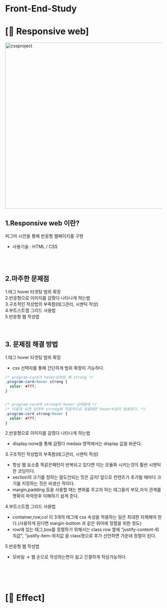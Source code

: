 ﻿# Front-End-Study
# [🌱 Responsive web]
<img width="534" alt="cssproject" src="https://user-images.githubusercontent.com/84368302/131813953-d71cfd95-f9cd-4b53-9f07-da875c08ef63.PNG">

## 1.Responsive web 이란?
피그마 시안을 통해 반응형 웹페이지를 구현

- 사용기술 : HTML / CSS
<br>
<br>


## 2.마주한 문제점
1.태그 hover 타겟팅 범위 확장 <br/>
2.반응형으로 이미지를 감췄다 나타나게 하는법 <br/>
3.구조적인 작성법의 부족함(태그관리, 시멘틱 작성) <br/>
4.부트스트랩 그리드 사용법 <br/>
5.반응형 웹 작성법 <br/>
<br>
<br>

## 3. 문제점 해결 방법
1.태그 hover 타겟팅 범위 확장
  * css 선택자를 통해 간단하게 범위 확장이 가능하다. <br/>
  ```css
  /* program-card가 hover상태일 때 strong */
  .program-card:hover strong {
    color: #fff;
  }


  /* program-card의 strong이 hover 상태일때 */
  /* 이렇게 되면 당연히 strong에 직접적으로 닿을때만 hover속성이 발동된다. */
  .program-card strong:hover {
    color: #fff;
  }
  ```
2.반응형으로 이미지를 감췄다 나타나게 하는법 <br/>
 * display:none을 통해 감췄다 medaia 영역에서는 display 값을 바꾼다.<br/>
 
3.구조적인 작성법의 부족함(태그관리, 시멘틱 작성) <br/>
 * 항상 웹 요소중 똑같은패턴이 반복되고 있다면 이는 모듈화 시키는것이 훨씬 시멘틱한 코딩이다.<br/>
 * section의 크기를 정하는 말도안되는 짓은 금지! 앞으로 컨텐츠가 추가될 때마다 크기를 지정하는 짓은 비생산 적이다.<br/>
 * margin,padding 등을 사용할 때는 변화를 주고자 하는 태그들의 부모,자식 관계를 명확히 파악한후 이해하기 쉽게 준다.<br/>
 
4.부트스트랩 그리드 사용법  <br/>
 * container,row,col 이 3개의 태그에 css 속성을 적용하는 일은 최대한 자제해야 한다.(사용하게 된다면 margin-bottom 과 같은 위아래 정렬을 위한 정도)<br/>
 * row에 있는 태그,box를 정렬하기 위해서는 class row   옆에 "justify-content-위치값", "justify-item-위치값 을 class명으로 추가 선언하면 가운데 정렬이 된다.<br/>
 
5.반응형 웹 작성법<br/>
 * 모바일 → 웹 순으로 작성하는편이 쉽고 간결하게 작성가능하다.<br/>
<br>
<br>
<br>

# [🌱 Effect]





